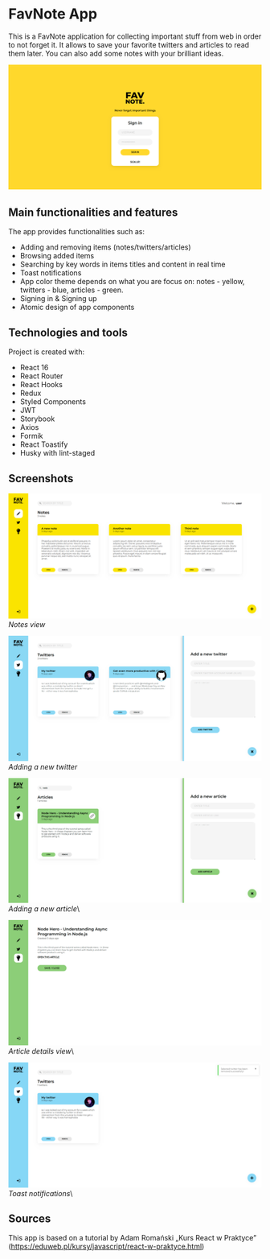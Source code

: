 # FavNote App

This is a FavNote application for collecting important stuff from web in order to not forget it. It allows to save your favorite twitters and articles to read them later. You can also add some notes with your brilliant ideas.

![Sing-in view](./screenshots/fv5.png)

## Main functionalities and features

The app provides functionalities such as:

- Adding and removing items (notes/twitters/articles)
- Browsing added items
- Searching by key words in items titles and content in real time
- Toast notifications
- App color theme depends on what you are focus on: notes - yellow, twitters - blue, articles - green.
- Signing in & Signing up
- Atomic design of app components

## Technologies and tools

Project is created with:

- React 16
- React Router
- React Hooks
- Redux
- Styled Components
- JWT
- Storybook
- Axios
- Formik
- React Toastify
- Husky with lint-staged

## Screenshots

![](./screenshots/fv1.png)
_Notes view_

![](./screenshots/fv2.png)
_Adding a new twitter_

![](./screenshots/fv4.png)
_Adding a new article_\\

![](./screenshots/fv3.png)
_Article details view_\\

![](./screenshots/fv0.png)
_Toast notifications_\\

## Sources

This app is based on a tutorial by Adam Romański „Kurs React w Praktyce” (https://eduweb.pl/kursy/javascript/react-w-praktyce.html)
